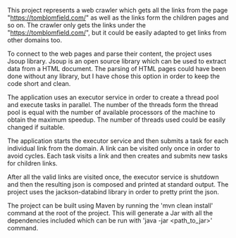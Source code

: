 This project represents a web crawler which gets all the links
from the page "https://tomblomfield.com/" as well as the links
form the children pages and so on. The crawler only gets the 
links under the "https://tomblomfield.com/", but it could be
easily adapted to get links from other domains too.

To connect to the web pages and parse their content, the 
project uses Jsoup library. Jsoup is an open source library
which can be used to extract data from a HTML document. The 
parsing of HTML pages could have been done without any library,
but I have chose this option in order to keep the code short
and clean.

The application uses an executor service in order to create 
a thread pool and execute tasks in parallel. The number of 
the threads form the thread pool is equal with the number
of available processors of the machine to obtain the maximum
speedup. The number of threads used could be easily changed 
if suitable.

The application starts the executor service and then submits
a task for each individual link from the domain. A link
can be visited only once in order to avoid cycles. Each task
visits a link and then creates and submits new tasks for 
children links. 

After all the valid links are visited once, the executor
service is shutdown and then the resulting json is composed
and printed at standard output. The project uses the jackson-databind
library in order to pretty print the json.

The project can be built using Maven by running the 
'mvn clean install' command at the root of the project.
This will generate a Jar with all the dependencies included
which can be run with 'java -jar <path_to_jar>' command.
